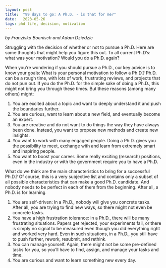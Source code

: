 ```yaml
---
layout: post
title:  "99 days to go: A Ph.D. - is that for me?"
date:   2023-05-26
tags: phd life, decision, motivation
---
```


*by Franziska Boenisch and Adam Dziedzic*

Struggling with the decision of whether or not to pursue a Ph.D. Here are some thoughts that might help you figure this out. To all current Ph.D’s: what was your motivation? Would you do a Ph.D. again?

When you’re wondering if you should pursue a Ph.D., our key advice is to know your goals: What is your personal motivation to follow a Ph.D.? Ph.D. can be a rough time, with lots of work, frustrating reviews, and projects that do not pun out. 
If you do the Ph.D. for the simple sake of doing a Ph.D., this might not bring you through these times. But these reasons (among many others) might:

1. You are excited about a topic and want to deeply understand it and push the boundaries further.
2. You are curious, want to learn about a new field, and eventually become an expert.
3. You are creative and do not want to do things the way they have always been done. Instead, you want to propose new methods and create new insights.
4. You want to work with many engaged people. Doing a Ph.D. gives you the possibility to meet, exchange with and learn from extremely smart and inspiring people.
5. You want to boost your career. Some really exciting (research) positions, even in the industry or with the government require you to have a Ph.D.

What do we think are the main characteristics to bring for a successful Ph.D.? Of course, this is a very subjective list and contains only a subset of all possible characteristics that can make a good Ph.D. candidate. And nobody needs to be perfect in each of them from the beginning. After all, a Ph.D. is for learning.

1. You are self-driven: In a Ph.D., nobody will give you concrete tasks. After all, you are trying to find new ways, so there might not even be concrete tasks.
2. You have a high frustration tolerance: in a Ph.D., there will be many frustrating situations. Papers get rejected, your experiments fail, or there is simply no signal to be measured even though you did everything right and worked very hard. Even in such situations, in a Ph.D., you still have to push further, rework, resubmit, and rethink.
3. You can manage yourself. Again, there might not be some pre-defined tasks for you, so you’ll have to find, assign, and manage your tasks and time.
4. You are curious and want to learn something new every day.


